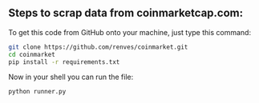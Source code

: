 ## Steps to scrap data from coinmarketcap.com:

To get this code from GitHub onto your machine, just type this command:

```sh
git clone https://github.com/renves/coinmarket.git
cd coinmarket
pip install -r requirements.txt
```

Now in your shell you can run the file:

```sh
python runner.py
```